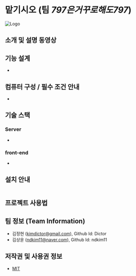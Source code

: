 # **맡기시오** (팀 *797은거꾸로해도797*)
![Logo](https://logosbynick.com/wp-content/uploads/2018/03/final-logo-example.png)

## 소개 및 설명 동영상

## 기능 설계
 - 

## 컴퓨터 구성 / 필수 조건 안내
 -
 
## 기술 스택
### Server
 - 
 
### front-end
 - 

## 설치 안내
```bash

```

## 프로젝트 사용법

## 팀 정보 (Team Information)
- 김정현 (kimdictor@gmail.com), Github Id: Dictor
- 김상윤 (ndkim11@naver.com), Github Id: ndkim11

## 저작권 및 사용권 정보
 * [MIT](LICENSE.md)
